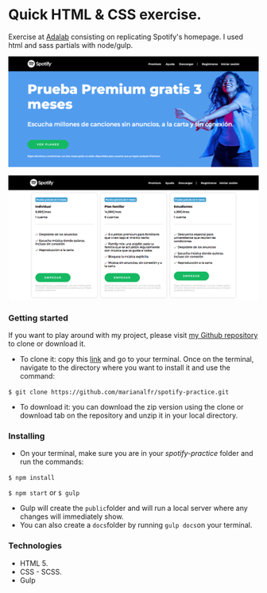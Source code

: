 
# Quick HTML & CSS exercise.

Exercise at [Adalab](https://github.com/Adalab) consisting on replicating Spotify's homepage. I used html and sass partials with node/gulp.

![SP-home](SP-home.png)


![SP-home](SP.png)

### Getting started

If you want to play around with my project, please visit [my Github repository](https://github.com/marianalfr/spotify-practice) to clone or download it.
* To clone it: copy this [link](https://github.com/marianalfr/spotify-practice.git) and go to your terminal. Once on the terminal, navigate to the directory where you want to install it and use the command:

```$ git clone https://github.com/marianalfr/spotify-practice.git```

* To download it: you can download the zip version using the clone or download tab on the repository and unzip it in your local directory.


### Installing

* On your terminal, make sure you are in your *spotify-practice* folder and run the commands:

`$ npm install`

`$ npm start` or `$ gulp`

* Gulp will create the `public`folder and will run a local server where any changes will immediately show.
* You can also create a `docs`folder by running `gulp docs`on your terminal.


### Technologies

* HTML 5.
* CSS - SCSS.
* Gulp
